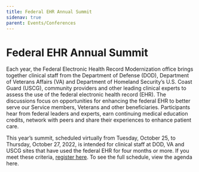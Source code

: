 ```yaml
---
title: Federal EHR Annual Summit
sidenav: true
parent: Events/Conferences
---
```

# Federal EHR Annual Summit

Each year, the Federal Electronic Health Record Modernization office brings together clinical staff from the Department of Defense (DOD), Department of Veterans Affairs (VA) and Department of Homeland Security’s U.S. Coast Guard (USCG), community providers and other leading clinical experts to assess the use of the federal electronic health record (EHR). The discussions focus on opportunities for enhancing the federal EHR to better serve our Service members, Veterans and other beneficiaries. Participants hear from federal leaders and experts, earn continuing medical education credits, network with peers and share their experiences to enhance patient care.

This year’s summit, scheduled virtually from Tuesday, October 25, to Thursday, October 27, 2022, is intended for clinical staff at DOD, VA and USCG sites that have used the federal EHR for four months or more. If you meet these criteria, [register here](https://gcc02.safelinks.protection.outlook.com/?url=https%3A%2F%2Fcvent.me%2FQQ7NRQ%3FRefId%3DFederalEHRAnnualSummit&data=05%7C01%7C%7C5ab2ace2b1af473d714908da9bf88be6%7Ce95f1b23abaf45ee821db7ab251ab3bf%7C0%7C0%7C637993789051920452%7CUnknown%7CTWFpbGZsb3d8eyJWIjoiMC4wLjAwMDAiLCJQIjoiV2luMzIiLCJBTiI6Ik1haWwiLCJXVCI6Mn0%3D%7C3000%7C%7C%7C&sdata=0y9BoXaNxCgp2EqwsjuvkJrw04knd8B4tjSD7zQ%2FVxI%3D&reserved=0). To see the full schedule, view the agenda here.